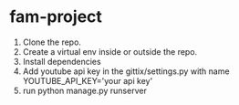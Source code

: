# fam-project
1. Clone the repo.
2. Create a virtual env inside or outside the repo.
3. Install dependencies
4. Add youtube api key in the gittix/settings.py with name YOUTUBE_API_KEY='your api key'
5. run python manage.py runserver
